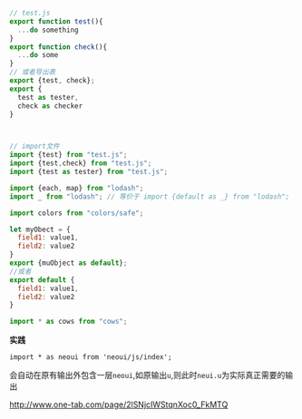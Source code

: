 ```javascript
// test.js
export function test(){
  ...do something
}
export function check(){
  ...do some
}
// 或者导出表
export {test, check};
export {
  test as tester,
  check as checker
}



// import文件
import {test} from "test.js";
import {test,check} from "test.js";
import {test as tester} from "test.js";

import {each, map} from "lodash";
import _ from "lodash"; // 等价于 import {default as _} from "lodash";

import colors from "colors/safe";

let myObect = {
  field1: value1,
  field2: value2
}
export {muObject as default};
//或者
export default {
  field1: value1,
  field2: value2
}

import * as cows from "cows";


```

**实践**

```
import * as neoui from 'neoui/js/index';
```
会自动在原有输出外包含一层`neoui`,如原输出`u`,则此时`neui.u`为实际真正需要的输出


http://www.one-tab.com/page/2lSNjcIWStqnXoc0_FkMTQ
